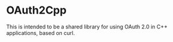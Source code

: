 # OAuth2Cpp
This is intended to be a shared library for using OAuth 2.0 in C++ applications, based on curl.
